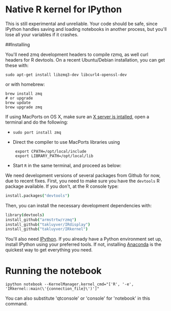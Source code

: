 # Native R kernel for IPython

This is still experimental and unreliable. Your code should be safe,
since IPython handles saving and loading notebooks in another process, but
you'll lose all your variables if it crashes.

##Installing

You'll need zmq development headers to compile rzmq, as well curl headers for
R devtools. On a recent Ubuntu/Debian installation, you can get these
with:

```Shell
sudo apt-get install libzmq3-dev libcurl4-openssl-dev
```

or with homebrew:

```Shell
brew install zmq
# or upgrade
brew update
brew upgrade zmq
```

If using MacPorts on OS X, make sure an [X server is intalled](http://xquartz.macosforge.org/), open a terminal and do the following:

 * `sudo port install zmq`
 * Direct the compiler to use MacPorts libraries using

        export CPATH=/opt/local/include
        export LIBRARY_PATH=/opt/local/lib
 * Start `R` in the same terminal, and proceed as below:

We need development versions of several packages from Github for now, due to
recent fixes. First, you need to make sure you have the `devtools` R package
available. If you don't, at the R console type:

```coffee
install.packages("devtools")
```

Then, you can install the necessary development dependencies with:

```coffee
library(devtools)
install_github("armstrtw/rzmq")
install_github("takluyver/IRdisplay")
install_github("takluyver/IRkernel")
```

You'll also need [IPython](http://ipython.org/). If you already have a Python
environment set up, install IPython using your preferred tools. If not,
installing [Anaconda](http://continuum.io/downloads) is the quickest way to get
everything you need.

# Running the notebook

```Shell
ipython notebook --KernelManager.kernel_cmd="['R', '-e', 'IRkernel::main(\'{connection_file}\')']"
```

You can also substitute 'qtconsole' or 'console' for 'notebook' in this command.

